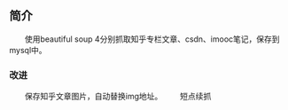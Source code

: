 ## 简介

&emsp;&emsp;使用beautiful soup 4分别抓取知乎专栏文章、csdn、imooc笔记，保存到mysql中。

### 改进
&emsp;&emsp;保存知乎文章图片，自动替换img地址。
&emsp;&emsp;短点续抓
